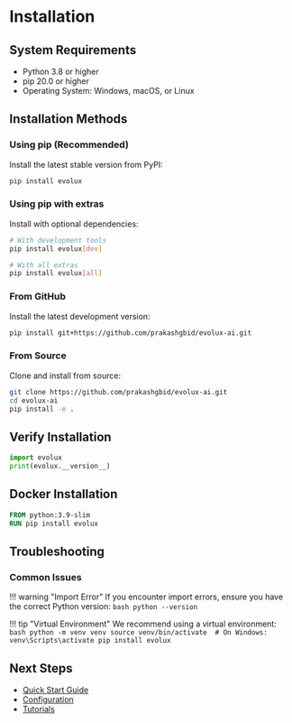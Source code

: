 # Installation

## System Requirements

- Python 3.8 or higher
- pip 20.0 or higher
- Operating System: Windows, macOS, or Linux

## Installation Methods

### Using pip (Recommended)

Install the latest stable version from PyPI:

```bash
pip install evolux
```

### Using pip with extras

Install with optional dependencies:

```bash
# With development tools
pip install evolux[dev]

# With all extras
pip install evolux[all]
```

### From GitHub

Install the latest development version:

```bash
pip install git+https://github.com/prakashgbid/evolux-ai.git
```

### From Source

Clone and install from source:

```bash
git clone https://github.com/prakashgbid/evolux-ai.git
cd evolux-ai
pip install -e .
```

## Verify Installation

```python
import evolux
print(evolux.__version__)
```

## Docker Installation

```dockerfile
FROM python:3.9-slim
RUN pip install evolux
```

## Troubleshooting

### Common Issues

!!! warning "Import Error"
    If you encounter import errors, ensure you have the correct Python version:
    ```bash
    python --version
    ```

!!! tip "Virtual Environment"
    We recommend using a virtual environment:
    ```bash
    python -m venv venv
    source venv/bin/activate  # On Windows: venv\Scripts\activate
    pip install evolux
    ```

## Next Steps

- [Quick Start Guide](quickstart.md)
- [Configuration](configuration.md)
- [Tutorials](tutorials.md)
